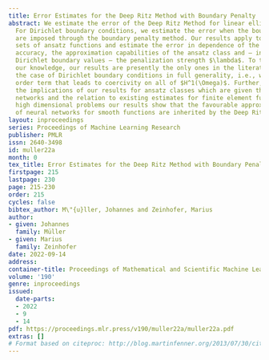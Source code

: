 ```yaml
---
title: Error Estimates for the Deep Ritz Method with Boundary Penalty
abstract: We estimate the error of the Deep Ritz Method for linear elliptic equations.
  For Dirichlet boundary conditions, we estimate the error when the boundary values
  are imposed through the boundary penalty method. Our results apply to arbitrary
  sets of ansatz functions and estimate the error in dependence of the optimization
  accuracy, the approximation capabilities of the ansatz class and – in the case of
  Dirichlet boundary values – the penalization strength $\lambda$. To the best of
  our knowledge, our results are presently the only ones in the literature that treat
  the case of Dirichlet boundary conditions in full generality, i.e., without a lower
  order term that leads to coercivity on all of $H^1(\Omega)$. Further, we discuss
  the implications of our results for ansatz classes which are given through ReLU
  networks and the relation to existing estimates for finite element functions. For
  high dimensional problems our results show that the favourable approximation capabilities
  of neural networks for smooth functions are inherited by the Deep Ritz Method.
layout: inproceedings
series: Proceedings of Machine Learning Research
publisher: PMLR
issn: 2640-3498
id: muller22a
month: 0
tex_title: Error Estimates for the Deep Ritz Method with Boundary Penalty
firstpage: 215
lastpage: 230
page: 215-230
order: 215
cycles: false
bibtex_author: M\"{u}ller, Johannes and Zeinhofer, Marius
author:
- given: Johannes
  family: Müller
- given: Marius
  family: Zeinhofer
date: 2022-09-14
address:
container-title: Proceedings of Mathematical and Scientific Machine Learning
volume: '190'
genre: inproceedings
issued:
  date-parts:
  - 2022
  - 9
  - 14
pdf: https://proceedings.mlr.press/v190/muller22a/muller22a.pdf
extras: []
# Format based on citeproc: http://blog.martinfenner.org/2013/07/30/citeproc-yaml-for-bibliographies/
---
```


